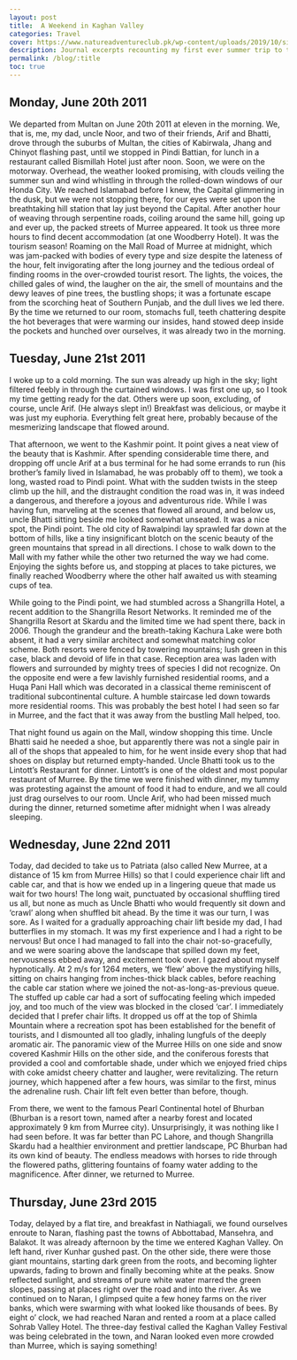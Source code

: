 ```yaml
---
layout: post
title:  A Weekend in Kaghan Valley
categories: Travel
cover: https://www.natureadventureclub.pk/wp-content/uploads/2019/10/siri-paye-1.jpg
description: Journal excerpts recounting my first ever summer trip to the Kaghan Valley, Pakistan in 2011 at the age of 16.
permalink: /blog/:title
toc: true
---
```


## Monday, June 20th 2011
We departed from Multan on June 20th 2011 at eleven in the morning. We, that is, me, my dad, uncle Noor, and two of their friends, Arif and Bhatti, drove through the suburbs of Multan, the cities of Kabirwala, Jhang and Chinyot flashing past, until we stopped in Pindi Battian, for lunch in a restaurant called Bismillah Hotel just after noon. Soon, we were on the motorway. Overhead, the weather looked promising, with clouds veiling the summer sun and wind whistling in through the rolled-down windows of our Honda City. We reached Islamabad before I knew, the Capital glimmering in the dusk, but we were not stopping there, for our eyes were set upon the breathtaking hill station that lay just beyond the Capital. After another hour of weaving through serpentine roads, coiling around the same hill, going up and ever up, the packed streets of Murree appeared. It took us three more hours to find decent accommodation (at one Woodberry Hotel). It was the tourism season!
Roaming on the Mall Road of Murree at midnight, which was jam-packed with bodies of every type and size despite the lateness of the hour, felt invigorating after the long journey and the tedious ordeal of finding rooms in the over-crowded tourist resort. The lights, the voices, the chilled gales of wind, the laugher on the air, the smell of mountains and the dewy leaves of pine trees, the bustling shops; it was a fortunate escape from the scorching heat of Southern Punjab, and the dull lives we led there. By the time we returned to our room, stomachs full, teeth chattering despite the hot beverages that were warming our insides, hand stowed deep inside the pockets and hunched over ourselves, it was already two in the morning.

## Tuesday, June 21st 2011
I woke up to a cold morning. The sun was already up high in the sky; light filtered feebly in through the curtained windows. I was first one up, so I took my time getting ready for the dat. Others were up soon, excluding, of course, uncle Arif. (He always slept in!) Breakfast was delicious, or maybe it was just my euphoria. Everything felt great here, probably because of the mesmerizing landscape that flowed around.

That afternoon, we went to the Kashmir point. It point gives a neat view of the beauty that is Kashmir. After spending considerable time there, and dropping off uncle Arif at a bus terminal for he had some errands to run (his brother’s family lived in Islamabad, he was probably off to them), we took a long, wasted road to Pindi point. What with the sudden twists in the steep climb up the hill, and the distraught condition the road was in, it was indeed a dangerous, and therefore a joyous and adventurous ride. While I was having fun, marveling at the scenes that flowed all around, and below us, uncle Bhatti sitting beside me looked somewhat unseated. It was a nice spot, the Pindi point. The old city of Rawalpindi lay sprawled far down at the bottom of hills, like a tiny insignificant blotch on the scenic beauty of the green mountains that spread in all directions. I chose to walk down to the Mall with my father while the other two returned the way we had come. Enjoying the sights before us, and stopping at places to take pictures, we finally reached Woodberry where the other half awaited us with steaming cups of tea.

While going to the Pindi point, we had stumbled across a Shangrilla Hotel, a recent addition to the Shangrilla Resort Networks. It reminded me of the Shangrilla Resort at Skardu and the limited time we had spent there, back in 2006. Though the grandeur and the breath-taking Kachura Lake were both absent, it had a very similar architect and somewhat matching color scheme. Both resorts were fenced by towering mountains; lush green in this case, black and devoid of life in that case. Reception area was laden with flowers and surrounded by mighty trees of species I did not recognize. On the opposite end were a few lavishly furnished residential rooms, and a Huqa Pani Hall which was decorated in a classical theme reminiscent of traditional subcontinental culture. A humble staircase led down towards more residential rooms. This was probably the best hotel I had seen so far in Murree, and the fact that it was away from the bustling Mall helped, too.

That night found us again on the Mall, window shopping this time. Uncle Bhatti said he needed a shoe, but apparently there was not a single pair in all of the shops that appealed to him, for he went inside every shop that had shoes on display but returned empty-handed. Uncle Bhatti took us to the Lintott’s Restaurant for dinner. Lintott’s is one of the oldest and most popular restaurant of Murree. By the time we were finished with dinner, my tummy was protesting against the amount of food it had to endure, and we all could just drag ourselves to our room. Uncle Arif, who had been missed much during the dinner, returned sometime after midnight when I was already sleeping.

## Wednesday, June 22nd 2011
Today, dad decided to take us to Patriata (also called New Murree, at a distance of 15 km from Murree Hills) so that I could experience chair lift and cable car, and that is how we ended up in a lingering queue that made us wait for two hours! The long wait, punctuated by occasional shuffling tired us all, but none as much as Uncle Bhatti who would frequently sit down and ‘crawl’ along when shuffled bit ahead. By the time it was our turn, I was sore. As I waited for a gradually approaching chair lift beside my dad, I had butterflies in my stomach. It was my first experience and I had a right to be nervous! But once I had managed to fall into the chair not-so-gracefully, and we were soaring above the landscape that spilled down my feet, nervousness ebbed away, and excitement took over. I gazed about myself hypnotically. At 2 m/s for 1264 meters, we ‘flew’ above the mystifying hills, sitting on chairs hanging from inches-thick black cables, before reaching the cable car station where we joined the not-as-long-as-previous queue. The stuffed up cable car had a sort of suffocating feeling which impeded joy, and too much of the view was blocked in the closed ‘car’. I immediately decided that I prefer chair lifts. It dropped us off at the top of Shimla Mountain where a recreation spot has been established for the benefit of tourists, and I dismounted all too gladly, inhaling lungfuls of the deeply aromatic air. The panoramic view of the Murree Hills on one side and snow covered Kashmir Hills on the other side, and the coniferous forests that provided a cool and comfortable shade, under which we enjoyed fried chips with coke amidst cheery chatter and laugher, were revitalizing. The return journey, which happened after a few hours, was similar to the first, minus the adrenaline rush. Chair lift felt even better than before, though.

From there, we went to the famous Pearl Continental hotel of Bhurban (Bhurban is a resort town, named after a nearby forest and located approximately 9 km from Murree city). Unsurprisingly, it was nothing like I had seen before. It was far better than PC Lahore, and though Shangrilla Skardu had a healthier environment and prettier landscape, PC Bhurban had its own kind of beauty. The endless meadows with horses to ride through the flowered paths, glittering fountains of foamy water adding to the magnificence. After dinner, we returned to Murree.

## Thursday, June 23rd 2015
Today, delayed by a flat tire, and breakfast in Nathiagali, we found ourselves enroute to Naran, flashing past the towns of Abbottabad, Mansehra, and Balakot. It was already afternoon by the time we entered Kaghan Valley. On left hand, river Kunhar gushed past. On the other side, there were those giant mountains, starting dark green from the roots, and becoming lighter upwards, fading to brown and finally becoming white at the peaks. Snow reflected sunlight, and streams of pure white water marred the green slopes, passing at places right over the road and into the river. As we continued on to Naran, I glimpsed quite a few honey farms on the river banks, which were swarming with what looked like thousands of bees. By eight o’ clock, we had reached Naran and rented a room at a place called Sohrab Valley Hotel. The three-day festival called the Kaghan Valley Festival was being celebrated in the town, and Naran looked even more crowded than Murree, which is saying something!
